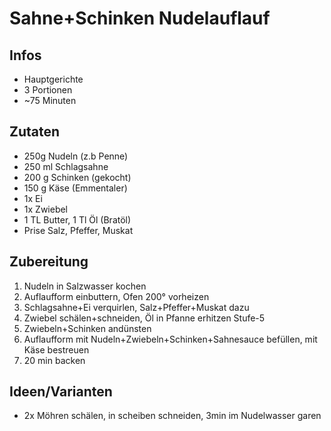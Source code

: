 # Sahne+Schinken Nudelauflauf

## Infos
- Hauptgerichte
- 3 Portionen
- ~75 Minuten
  
## Zutaten
- 250g Nudeln (z.b Penne)
- 250 ml Schlagsahne
- 200 g Schinken (gekocht)
- 150 g Käse (Emmentaler)
- 1x Ei
- 1x Zwiebel
- 1 TL Butter, 1 Tl Öl (Bratöl)
- Prise Salz, Pfeffer, Muskat
  
## Zubereitung
1. Nudeln in Salzwasser kochen
2. Auflaufform einbuttern, Ofen 200° vorheizen
3. Schlagsahne+Ei verquirlen, Salz+Pfeffer+Muskat dazu
4. Zwiebel schälen+schneiden, Öl in Pfanne erhitzen Stufe-5
5. Zwiebeln+Schinken andünsten
6. Auflaufform mit Nudeln+Zwiebeln+Schinken+Sahnesauce befüllen, mit Käse bestreuen
7. 20 min backen

## Ideen/Varianten
- 2x Möhren schälen, in scheiben schneiden, 3min im Nudelwasser garen
